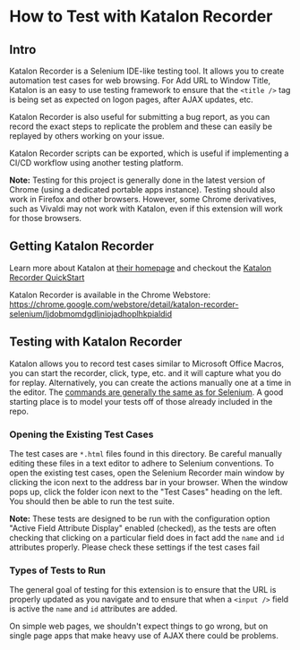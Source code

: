 # How to Test with Katalon Recorder


## Intro

Katalon Recorder is a Selenium IDE-like testing tool. It allows you to create automation test cases for web browsing. For Add URL to Window Title, Katalon is an easy to use testing framework to ensure that the `<title />` tag is being set as expected on logon pages, after AJAX updates, etc.

Katalon Recorder is also useful for submitting a bug report, as you can record the exact steps to replicate the problem and these can easily be replayed by others working on your issue.

Katalon Recorder scripts can be exported, which is useful if implementing a CI/CD workflow using another testing platform.

**Note:** Testing for this project is generally done in the latest version of Chrome (using a dedicated portable apps instance). Testing should also work in Firefox and other browsers. However, some Chrome derivatives, such as Vivaldi may not work with Katalon, even if this extension will work for those browsers.


## Getting Katalon Recorder

Learn more about Katalon at [their homepage](https://katalon.com) and checkout the [Katalon Recorder QuickStart](https://www.katalon.com/resources-center/blog/katalon-automation-recorder/)

Katalon Recorder is available in the Chrome Webstore: https://chrome.google.com/webstore/detail/katalon-recorder-selenium/ljdobmomdgdljniojadhoplhkpialdid


## Testing with Katalon Recorder

Katalon allows you to record test cases similar to Microsoft Office Macros, you can start the recorder, click, type, etc. and it will capture what you do for replay. Alternatively, you can create the actions manually one at a time in the editor. The [commands are generally the same as for Selenium](https://www.seleniumhq.org/docs/02_selenium_ide.jsp#selenium-commands-selenese). A good starting place is to model your tests off of those already included in the repo.

### Opening the Existing Test Cases

The test cases are `*.html` files found in this directory. Be careful manually editing these files in a text editor to adhere to Selenium conventions. To open the existing test cases, open the Selenium Recorder main window by clicking the icon next to the address bar in your browser. When the window pops up, click the folder icon next to the "Test Cases" heading on the left. You should then be able to run the test suite.

**Note:** These tests are designed to be run with the configuration option "Active Field Attribute Display" enabled (checked), as the tests are often checking that clicking on a particular field does in fact add the `name` and `id` attributes properly. Please check these settings if the test cases fail

### Types of Tests to Run

The general goal of testing for this extension is to ensure that the URL is properly updated as you navigate and to ensure that when a `<input />` field is active the `name` and `id` attributes are added. 

On simple web pages, we shouldn't expect things to go wrong, but on single page apps that make heavy use of AJAX there could be problems. 
 



